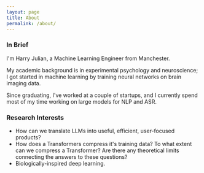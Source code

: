 ```yaml
---
layout: page
title: About
permalink: /about/
---
```


### In Brief
I'm Harry Julian, a Machine Learning Engineer from Manchester. 

My academic background is in experimental psychology and neuroscience; I got started in machine learning by training neural networks on brain imaging data. 

Since graduating, I've worked at a couple of startups, and I currently spend most of my time working on large models for NLP and ASR.


### Research Interests
- How can we translate LLMs into useful, efficient, user-focused products?
- How does a Transformers compress it's training data? To what extent can we compress a Transformer? Are there any theoretical limits connecting the answers to these questions?
- Biologically-inspired deep learning.